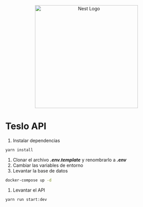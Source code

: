 <p align="center">
  <a href="http://nestjs.com/" target="blank"><img src="https://nestjs.com/img/logo_text.svg" width="320" alt="Nest Logo" /></a>
</p>

# Teslo API

1. Instalar dependencias
```sh
yarn install
```
1. Clonar el archivo ***.env.template*** y renombrarlo a ***.env***
2. Cambiar las variables de entorno
3. Levantar la base de datos
```sh
docker-compose up -d
```
1. Levantar el API
```sh
yarn run start:dev
```